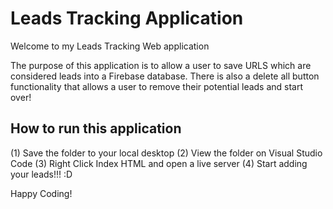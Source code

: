 # Leads Tracking Application

Welcome to my Leads Tracking Web application

The purpose of this application is to allow a user to save URLS which are considered leads into a Firebase database.
There is also a delete all button functionality that allows a user to remove their potential leads and start over!

## How to run this application

(1) Save the folder to your local desktop
(2) View the folder on Visual Studio Code
(3) Right Click Index HTML and open a live server
(4) Start adding your leads!!! :D

Happy Coding!
